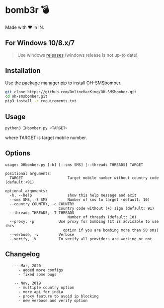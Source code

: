 # bomb3r 💣

Made with ❤ in IN.

## For Windows 10/8.x/7

> Use windows [releases](https://github.com/iMro0t/bomb3r/releases) (windows release is not up-to date)

## Installation

Use the package manager [pip](https://pip.pypa.io/en/stable/installing/) to install OH-SMSbomber.

```bash
git clone https://github.com/OnlineHacKing/OH-SMSbomber.git
cd oh-smsbomber.git
pip3 install -r requirements.txt
```

## Usage

```bash
python3 IHbomber.py <TARGET>
```

where TARGET is target mobile number.

## Options

```
usage: OHbomber.py [-h] [--sms SMS] [--threads THREADS] TARGET

positional arguments:
  TARGET                    Target mobile number without country code (default:+91)

optional arguments:
  -h, --help                show this help message and exit
  --sms SMS, -S SMS         Number of sms to target (default: 10)
  --country COUNTRY, -c COUNTRY
                        Country code without (+) sign (default: 91)
  --threads THREADS, -T THREADS
                            Number of threads (default: 10)
  --proxy, -p           Use proxy for bombing (It is advisable to use this
                          option if you are bombing more than 50 sms)
  --verbose, -v         Verbose
  --verify, -V          To verify all providers are working or not
```

## Changelog

```
    -- Mar, 2020
      - added more configs
      - fixed some bugs
      
    -- Nov, 2019
      - multiple country option
      - more api for india
      - proxy feature to avoid ip blocking
      - new verbose and verify option
```
